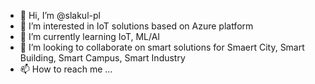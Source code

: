 - 👋 Hi, I’m @slakul-pl
- 👀 I’m interested in IoT solutions based on Azure platform
- 🌱 I’m currently learning IoT, ML/AI
- 💞️ I’m looking to collaborate on smart solutions for Smaert City, Smart Building, Smart Campus, Smart Industry
- 📫 How to reach me ...

<!---
slakul-pl/slakul-pl is a ✨ special ✨ repository because its `README.md` (this file) appears on your GitHub profile.
You can click the Preview link to take a look at your changes.
--->
